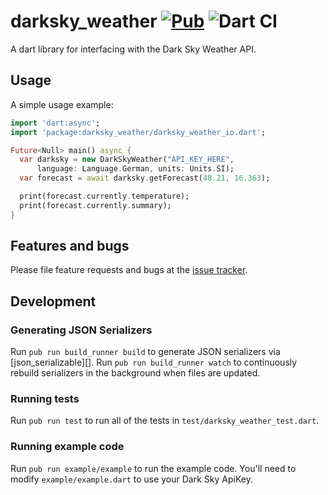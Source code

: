 # darksky_weather [![Pub](https://img.shields.io/pub/v/darksky_weather.svg)](https://pub.dartlang.org/packages/darksky_weather) ![Dart CI](https://github.com/rinukkusu/darksky-weather-dart/workflows/Dart%20CI/badge.svg)

A dart library for interfacing with the Dark Sky Weather API.

## Usage

A simple usage example:

```dart
import 'dart:async';
import 'package:darksky_weather/darksky_weather_io.dart';

Future<Null> main() async {
  var darksky = new DarkSkyWeather("API_KEY_HERE",
      language: Language.German, units: Units.SI);
  var forecast = await darksky.getForecast(48.21, 16.363);

  print(forecast.currently.temperature);
  print(forecast.currently.summary);
}
```

## Features and bugs

Please file feature requests and bugs at the [issue tracker][tracker].

[tracker]: https://github.com/rinukkusu/darksky-weather-dart/issues

## Development

### Generating JSON Serializers
Run `pub run build_runner build` to generate JSON serializers via [json_serializable][].
Run `pub run build_runner watch` to continuously rebuild serializers in the background when files are updated.

### Running tests
Run `pub run test` to run all of the tests in `test/darksky_weather_test.dart`.

### Running example code
Run `pub run example/example` to run the example code. You'll need to modify `example/example.dart` to use your Dark Sky ApiKey.
